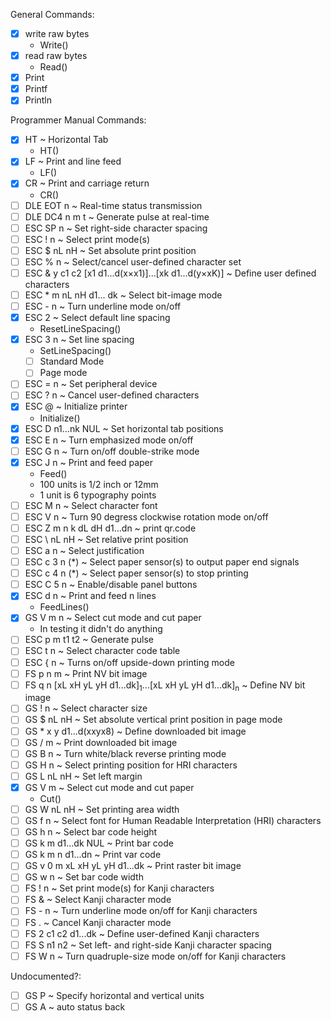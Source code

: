 General Commands:

- [x] write raw bytes
  - Write()
- [x] read raw bytes
  - Read()
- [x] Print
- [x] Printf
- [x] Println

Programmer Manual Commands:

- [x] HT ~ Horizontal Tab
  - HT()
- [x] LF ~ Print and line feed
  - LF()
- [x] CR ~ Print and carriage return
  - CR()
- [ ] DLE EOT n ~ Real-time status transmission
- [ ] DLE DC4 n m t ~ Generate pulse at real-time
- [ ] ESC SP n ~ Set right-side character spacing
- [ ] ESC ! n ~ Select print mode(s)
- [ ] ESC $ nL nH ~ Set absolute print position
- [ ] ESC % n ~ Select/cancel user-defined character set
- [ ] ESC & y c1 c2 [x1 d1...d(x×x1)]...[xk d1...d(y×xK)] ~ Define user defined characters
- [ ] ESC \* m nL nH d1... dk ~ Select bit-image mode
- [ ] ESC - n ~ Turn underline mode on/off
- [x] ESC 2 ~ Select default line spacing
  - ResetLineSpacing()
- [x] ESC 3 n ~ Set line spacing
  - SetLineSpacing()
  - [ ] Standard Mode
  - [ ] Page mode
- [ ] ESC = n ~ Set peripheral device
- [ ] ESC ? n ~ Cancel user-defined characters
- [X] ESC @ ~ Initialize printer
  - Initialize()
- [x] ESC D n1...nk NUL ~ Set horizontal tab positions
- [x] ESC E n ~ Turn emphasized mode on/off
- [ ] ESC G n ~ Turn on/off double-strike mode
- [x] ESC J n ~ Print and feed paper
  - Feed()
  - 100 units is 1/2 inch or 12mm
  - 1 unit is 6 typography points
- [ ] ESC M n ~ Select character font
- [ ] ESC V n ~ Turn 90 degress clockwise rotation mode on/off
- [ ] ESC Z m n k dL dH d1...dn ~ print qr.code
- [ ] ESC \\ nL nH ~ Set relative print position
- [ ] ESC a n ~ Select justification
- [ ] ESC c 3 n (\*) ~ Select paper sensor(s) to output paper end signals
- [ ] ESC c 4 n (\*) ~ Select paper sensor(s) to stop printing
- [ ] ESC C 5 n ~ Enable/disable panel buttons
- [x] ESC d n ~ Print and feed n lines
  - FeedLines()
- [x] GS V m n ~ Select cut mode and cut paper
  - In testing it didn't do anything
- [ ] ESC p m t1 t2 ~ Generate pulse
- [ ] ESC t n ~ Select character code table
- [ ] ESC { n ~ Turns on/off upside-down printing mode
- [ ] FS p n m ~ Print NV bit image
- [ ] FS q n [xL xH yL yH d1...dk]<sub>1</sub>...[xL xH yL yH d1...dk]<sub>n</sub> ~ Define NV bit image
- [ ] GS ! n ~ Select character size
- [ ] GS $ nL nH ~ Set absolute vertical print position in page mode
- [ ] GS \* x y d1...d(xxyx8) ~ Define downloaded bit image
- [ ] GS / m ~ Print downloaded bit image
- [ ] GS B n ~ Turn white/black reverse printing mode
- [ ] GS H n ~ Select printing position for HRI characters
- [ ] GS L nL nH ~ Set left margin
- [x] GS V m ~ Select cut mode and cut paper
  - Cut()
- [ ] GS W nL nH ~ Set printing area width
- [ ] GS f n ~ Select font for Human Readable Interpretation (HRI) characters
- [ ] GS h n ~ Select bar code height
- [ ] GS k m d1...dk NUL ~ Print bar code
- [ ] GS k m n d1...dn ~ Print var code
- [ ] GS v 0 m xL xH yL yH d1...dk ~ Print raster bit image
- [ ] GS w n ~ Set bar code width
- [ ] FS ! n ~ Set print mode(s) for Kanji characters
- [ ] FS & ~ Select Kanji character mode
- [ ] FS - n ~ Turn underline mode on/off for Kanji characters
- [ ] FS . ~ Cancel Kanji character mode
- [ ] FS 2 c1 c2 d1...dk ~ Define user-defined Kanji characters
- [ ] FS S n1 n2 ~ Set left- and right-side Kanji character spacing
- [ ] FS W n ~ Turn quadruple-size mode on/off for Kanji characters

Undocumented?:

- [ ] GS P ~ Specify horizontal and vertical units
- [ ] GS A ~ auto status back
